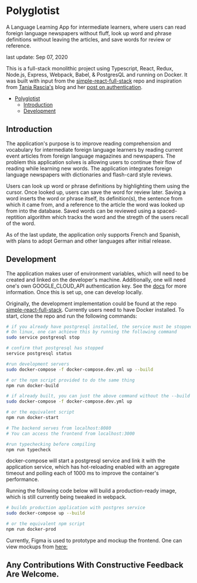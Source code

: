 # Polyglotist

A Language Learning App for intermediate learners, where users can read foreign language newspapers without fluff, look up word and phrase definitions without leaving the articles, and save words for review or reference.

last update: Sep 07, 2020

This is a full-stack monolithic project using Typescript, React, Redux, Node.js, Express, Webpack, Babel, & PostgresQL and running on Docker. It was built with input from the [simple-react-full-stack](https://github.com/crsandeep/simple-react-full-stack) repo and inspiration from [Tania Rascia's](https://www.taniarascia.com/) blog and her [post on authentication](https://www.taniarascia.com/).

- [Polyglotist](#polyglotist)
  - [Introduction](#introduction)
  - [Development](#development)

## Introduction

The application's purpose is to improve reading comprehension and vocabulary for intermediate foreign language learners by reading current event articles from foreign language magazines and newspapers. The problem this application solves is allowing users to continue their flow of reading while learning new words. The application integrates foreign language newspapers with dictionaries and flash-card style reviews.

Users can look up word or phrase definitions by highlighting them using the cursor. Once looked up, users can save the word for review later. Saving a word inserts the word or phrase itself, its definition(s), the sentence from which it came from, and a reference to the article the word was looked up from into the database. Saved words can be reviewed using a spaced-reptition algorithm which tracks the word and the stregth of the users recall of the word.

As of the last update, the application only supports French and Spanish, with plans to adopt German and other languages after initial release.

## Development

The application makes user of environment variables, which will need to be created and linked on the developer's machine. Additionally, one will need one's own GOOGLE_CLOUD_API authentication key. See the [docs](https://cloud.google.com/translate/docs/) for more information. Once this is set up, one can develop locally.

Originally, the development implementation could be found at the repo [simple-react-full-stack](https://github.com/crsandeep/simple-react-full-stack). Currently users need to have Docker installed. To start, clone the repo and run the following commands:

```bash
# if you already have postgresql installed, the service must be stopped.
# On linux, one can achieve this by running the following command
sudo service postgresql stop

# confirm that postgresql has stopped
service postgresql status

#run development servers
sudo docker-compose -f docker-compose.dev.yml up --build

# or the npm script provided to do the same thing
npm run docker-build

# if already built, you can just the above command without the --build flag
sudo docker-compose -f docker-compose.dev.yml up

# or the equivalent script
npm run docker-start

# The backend serves from localhost:8080
# You can access the frontend from localhost:3000

#run typechecking before compiling
npm run typecheck
```

docker-compose will start a postgresql service and link it with the application service, which has hot-reloading enabled with an aggregate timeout and polling each of 1000 ms to improve the container's performance.

Running the following code below will build a production-ready image, which is still currently being tweaked in webpack.

```bash
# builds production application with postgres service
sudo docker-compose up --build

# or the equivalent npm script
npm run docker-prod
```

Currently, Figma is used to prototype and mockup the frontend. One can view mockups from [here:](https://www.figma.com/file/E1SqSr0kkhiWNjqTokBLUw/Polyglotist-v1?node-id=0%3A1)

## Any Contributions With Constructive Feedback Are Welcome.
